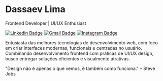 # Dassaev Lima

Frontend Developer | UI/UX Enthusiast

[![Linkedin Badge](https://img.shields.io/badge/-Dassaev%20Lima-3B8640?style=flat-square&logo=Linkedin&logoColor=white&link=https://www.linkedin.com/in/dassaev-lima/)](https://www.linkedin.com/in/dassaev-lima/)
[![Gmail Badge](https://img.shields.io/badge/-dassaevnascimento@gmail.com-3B8640?style=flat-square&logo=Gmail&logoColor=white&link=mailto:dassaevnascimento@gmail.com)](mailto:dassaevnascimento@gmail.com)
[![Instagram Badge](https://img.shields.io/badge/-dassaev_lima-3B8640?style=flat-square&logo=Instagram&logoColor=white&link=https://www.instagram.com/dassaev_lima)](https://www.instagram.com/dassaev_lima)

Entusiasta das melhores tecnologias de desenvolvimento web, com foco em criar interfaces modernas, funcionais e centradas no usuário. Combinando desenvolvimento frontend com práticas de UI/UX design, busco entregar soluções eficientes e visualmente atrativas.

"Design não é apenas o que vemos, é também como funciona." – Steve Jobs

